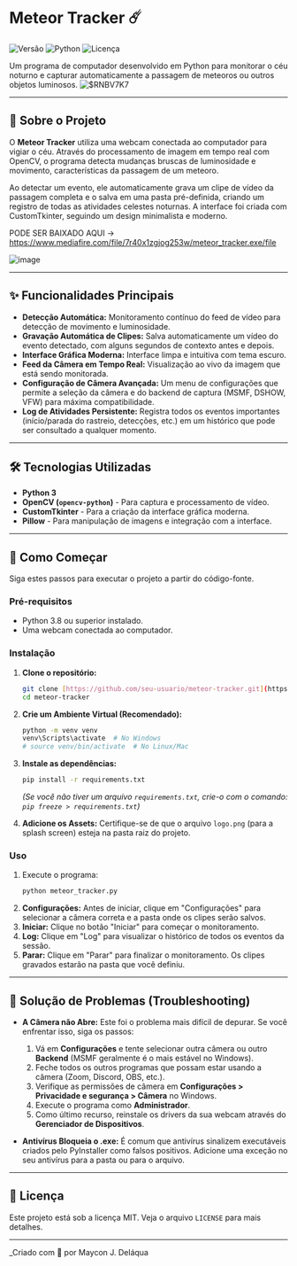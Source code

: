 # Meteor Tracker ☄️

![Versão](https://img.shields.io/badge/version-1.0.0-blue)
![Python](https://img.shields.io/badge/Python-3.9+-blue.svg)
![Licença](https://img.shields.io/badge/license-MIT-green)

Um programa de computador desenvolvido em Python para monitorar o céu noturno e capturar automaticamente a passagem de meteoros ou outros objetos luminosos.
![$RNBV7K7](https://github.com/user-attachments/assets/d6d32f40-7668-407b-ab61-0b04eb4836a0)

---

## 📖 Sobre o Projeto

O **Meteor Tracker** utiliza uma webcam conectada ao computador para vigiar o céu. Através do processamento de imagem em tempo real com OpenCV, o programa detecta mudanças bruscas de luminosidade e movimento, características da passagem de um meteoro.

Ao detectar um evento, ele automaticamente grava um clipe de vídeo da passagem completa e o salva em uma pasta pré-definida, criando um registro de todas as atividades celestes noturnas. A interface foi criada com CustomTkinter, seguindo um design minimalista e moderno.

PODE SER BAIXADO AQUI -> https://www.mediafire.com/file/7r40x1zgjog253w/meteor_tracker.exe/file

![image](https://github.com/user-attachments/assets/bda8a474-62c3-4af2-8684-c93daf7fb203)

---

## ✨ Funcionalidades Principais

-   **Detecção Automática:** Monitoramento contínuo do feed de vídeo para detecção de movimento e luminosidade.
-   **Gravação Automática de Clipes:** Salva automaticamente um vídeo do evento detectado, com alguns segundos de contexto antes e depois.
-   **Interface Gráfica Moderna:** Interface limpa e intuitiva com tema escuro.
-   **Feed da Câmera em Tempo Real:** Visualização ao vivo da imagem que está sendo monitorada.
-   **Configuração de Câmera Avançada:** Um menu de configurações que permite a seleção da câmera e do backend de captura (MSMF, DSHOW, VFW) para máxima compatibilidade.
-   **Log de Atividades Persistente:** Registra todos os eventos importantes (início/parada do rastreio, detecções, etc.) em um histórico que pode ser consultado a qualquer momento.

---

## 🛠️ Tecnologias Utilizadas

-   **Python 3**
-   **OpenCV (`opencv-python`)** - Para captura e processamento de vídeo.
-   **CustomTkinter** - Para a criação da interface gráfica moderna.
-   **Pillow** - Para manipulação de imagens e integração com a interface.

---

## 🚀 Como Começar

Siga estes passos para executar o projeto a partir do código-fonte.

### Pré-requisitos

-   Python 3.8 ou superior instalado.
-   Uma webcam conectada ao computador.

### Instalação

1.  **Clone o repositório:**
    ```bash
    git clone [https://github.com/seu-usuario/meteor-tracker.git](https://github.com/seu-usuario/meteor-tracker.git)
    cd meteor-tracker
    ```

2.  **Crie um Ambiente Virtual (Recomendado):**
    ```bash
    python -m venv venv
    venv\Scripts\activate  # No Windows
    # source venv/bin/activate  # No Linux/Mac
    ```

3.  **Instale as dependências:**
    ```bash
    pip install -r requirements.txt
    ```
    *(Se você não tiver um arquivo `requirements.txt`, crie-o com o comando: `pip freeze > requirements.txt`)*

4.  **Adicione os Assets:**
    Certifique-se de que o arquivo `logo.png` (para a splash screen) esteja na pasta raiz do projeto.

### Uso

1.  Execute o programa:
    ```bash
    python meteor_tracker.py
    ```
2.  **Configurações:** Antes de iniciar, clique em "Configurações" para selecionar a câmera correta e a pasta onde os clipes serão salvos.
3.  **Iniciar:** Clique no botão "Iniciar" para começar o monitoramento.
4.  **Log:** Clique em "Log" para visualizar o histórico de todos os eventos da sessão.
5.  **Parar:** Clique em "Parar" para finalizar o monitoramento. Os clipes gravados estarão na pasta que você definiu.

---

## 🚨 Solução de Problemas (Troubleshooting)

-   **A Câmera não Abre:** Este foi o problema mais difícil de depurar. Se você enfrentar isso, siga os passos:
    1.  Vá em **Configurações** e tente selecionar outra câmera ou outro **Backend** (MSMF geralmente é o mais estável no Windows).
    2.  Feche todos os outros programas que possam estar usando a câmera (Zoom, Discord, OBS, etc.).
    3.  Verifique as permissões de câmera em **Configurações > Privacidade e segurança > Câmera** no Windows.
    4.  Execute o programa como **Administrador**.
    5.  Como último recurso, reinstale os drivers da sua webcam através do **Gerenciador de Dispositivos**.

-   **Antivírus Bloqueia o .exe:** É comum que antivírus sinalizem executáveis criados pelo PyInstaller como falsos positivos. Adicione uma exceção no seu antivírus para a pasta ou para o arquivo.

---

## 📄 Licença

Este projeto está sob a licença MIT. Veja o arquivo `LICENSE` para mais detalhes.

---
_Criado com 💙 por Maycon J. Deláqua
